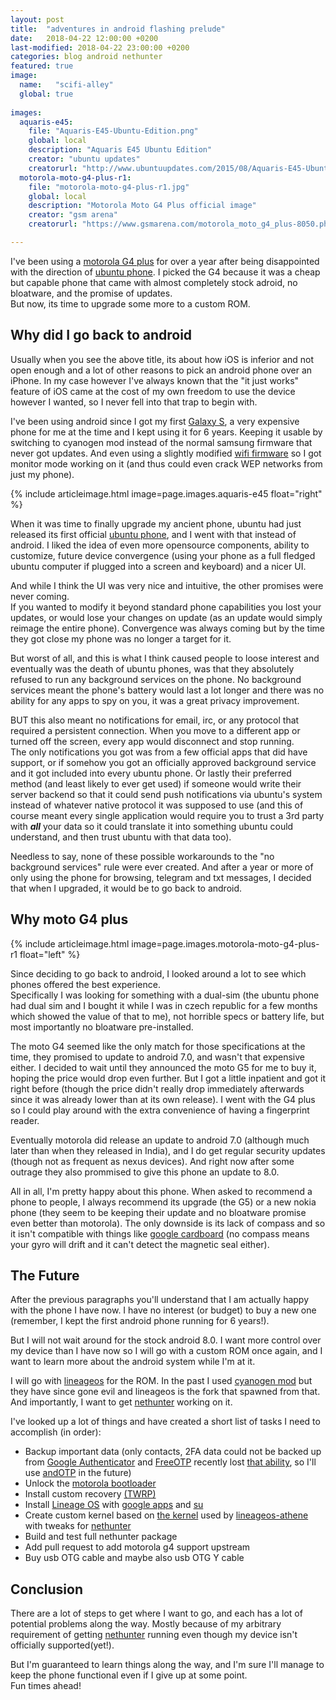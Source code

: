 ```yaml
---
layout: post
title:  "adventures in android flashing prelude"
date:   2018-04-22 12:00:00 +0200
last-modified: 2018-04-22 23:00:00 +0200
categories: blog android nethunter
featured: true
image: 
  name:   "scifi-alley"
  global: true
  
images: 
  aquaris-e45:
    file: "Aquaris-E45-Ubuntu-Edition.png"
    global: local
    description: "Aquaris E45 Ubuntu Edition"
    creator: "ubuntu updates"
    creatorurl: "http://www.ubuntuupdates.com/2015/08/Aquaris-E45-Ubuntu-Edition-Specification.html"
  motorola-moto-g4-plus-r1:
    file: "motorola-moto-g4-plus-r1.jpg"
    global: local
    description: "Motorola Moto G4 Plus official image"
    creator: "gsm arena"
    creatorurl: "https://www.gsmarena.com/motorola_moto_g4_plus-8050.php"

---
```

I've been using a [motorola G4 plus](https://www.gsmarena.com/motorola_moto_g4_plus-8050.php) for over a year after being disappointed with the direction of [ubuntu phone](https://wiki.ubuntu.com/Touch). I picked the G4 because it was a cheap but capable phone that came with almost completely stock adroid, no bloatware, and the promise of updates.  
But now, its time to upgrade some more to a custom ROM.

## Why did I go back to android
Usually when you see the above title, its about how iOS is inferior and not open enough and a lot of other reasons to pick an android phone over an iPhone. In my case however I've always known that the "it just works" feature of iOS came at the cost of my own freedom to use the device however I wanted, so I never fell into that trap to begin with. 

I've been using android since I got my first [Galaxy S](https://www.gsmarena.com/samsung_i9000_galaxy_s-3115.php), a very expensive phone for me at the time and I kept using it for 6 years. Keeping it usable by switching to cyanogen mod instead of the normal samsung firmware that never got updates. And even using a slightly modified [wifi firmware](https://forum.xda-developers.com/showthread.php?t=2760170) so I got monitor mode working on it (and thus could even crack WEP networks from just my phone).

{% include articleimage.html image=page.images.aquaris-e45 float="right" %}

When it was time to finally upgrade my ancient phone, ubuntu had just released its first official [ubuntu phone](https://en.wikipedia.org/wiki/BQ_Aquaris_E4.5), and I went with that instead of android. I liked the idea of even more opensource components, ability to customize, future device convergence (using your phone as a full fledged ubuntu computer if plugged into a screen and keyboard) and a nicer UI.

And while I think the UI was very nice and intuitive, the other promises were never coming.  
If you wanted to modify it beyond standard phone capabilities you lost your updates, or would lose your changes on update (as an update would simply reimage the entire phone). Convergence was always coming but by the time they got close my phone was no longer a target for it.

But worst of all, and this is what I think caused people to loose interest and eventually was the death of ubuntu phones, was that they absolutely refused to run any background services on the phone. No background services meant the phone's battery would last a lot longer and there was no ability for any apps to spy on you, it was a great privacy improvement.

BUT this also meant no notifications for email, irc, or any protocol that required a persistent connection. When you move to a different app or turned off the screen, every app would disconnect and stop running.  
The only notifications you got was from a few official apps that did have support, or if somehow you got an officially approved background service and it got included into every ubuntu phone. Or lastly their preferred method (and least likely to ever get used) if someone would write their server backend so that it could send push notifications via ubuntu's system instead of whatever native protocol it was supposed to use (and this of course meant every single application would require you to trust a 3rd party with ***all*** your data so it could translate it into something ubuntu could understand, and then trust ubuntu with that data too).  

Needless to say, none of these possible workarounds to the "no background services" rule were ever created. And after a year or more of only using the phone for browsing, telegram and txt messages, I decided that when I upgraded, it would be to go back to android.

## Why moto G4 plus
{% include articleimage.html image=page.images.motorola-moto-g4-plus-r1 float="left" %}

Since deciding to go back to android, I looked around a lot to see which phones offered the best experience.  
Specifically I was looking for something with a dual-sim (the ubuntu phone had dual sim and I bought it while I was in czech republic for a few months which showed the value of that to me), not horrible specs or battery life, but most importantly no bloatware pre-installed.

The moto G4 seemed like the only match for those specifications at the time, they promised to update to android 7.0, and wasn't that expensive either. I decided to wait until they announced the moto G5 for me to buy it, hoping the price would drop even further. But I got a little inpatient and got it right before (though the price didn't really drop immediately afterwards since it was already lower than at its own release). I went with the G4 plus so I could play around with the extra convenience of having a fingerprint reader.

Eventually motorola did release an update to android 7.0 (although much later than when they released in India), and I do get regular security updates (though not as frequent as nexus devices). And right now after some outrage they also prommised to give this phone an update to 8.0.

All in all, I'm pretty happy about this phone. When asked to recommend a phone to people, I always recommend its upgrade (the G5) or a new nokia phone (they seem to be keeping their update and no bloatware promise even better than motorola). The only downside is its lack of compass and so it isn't compatible with things like [google cardboard](https://vr.google.com/cardboard/) (no compass means your gyro will drift and it can't detect the magnetic seal either).

## The Future
After the previous paragraphs you'll understand that I am actually happy with the phone I have now. I have no interest (or budget) to buy a new one (remember, I kept the first android phone running for 6 years!). 

But I will not wait around for the stock android 8.0. I want more control over my device than I have now so I will go with a custom ROM once again, and I want to learn more about the android system while I'm at it.

I will go with [lineageos](https://www.lineageos.org/) for the ROM. In the past I used [cyanogen mod](https://en.wikipedia.org/wiki/CyanogenMod) but they have since gone evil and lineageos is the fork that spawned from that. And importantly, I want to get [nethunter](https://www.kali.org/kali-linux-nethunter/) working on it. 

I've looked up a lot of things and have created a short list of tasks I need to accomplish (in order):
*    Backup important data (only contacts, 2FA data could not be backed up from [Google Authenticator](https://play.google.com/store/apps/details?id=com.google.android.apps.authenticator2) and [FreeOTP](https://freeotp.github.io/) recently lost [that ability](https://github.com/freeotp/freeotp-android/commit/5ced27208fc65999ee5a0103a452877dfb256247), so I'll use [andOTP](https://github.com/andOTP/andOTP) in the future)
*    Unlock the [motorola bootloader](https://motorola-global-portal.custhelp.com/app/standalone/bootloader/unlock-your-device-a)
*    Install custom recovery [(TWRP)](https://dl.twrp.me/athene/)
*    Install [Lineage OS](https://download.lineageos.org/athene) with [google apps](https://wiki.lineageos.org/gapps.html) and [su](https://download.lineageos.org/extras)
*    Create custom kernel based on [the kernel](https://github.com/LineageOS/android_kernel_motorola_msm8952) used by [lineageos-athene](https://github.com/LineageOS/android_device_motorola_athene) with tweaks for [nethunter](https://github.com/offensive-security/kali-nethunter/wiki/Modifying-the-Kernel)
*    Build and test full nethunter package
*    Add pull request to add motorola g4 support upstream
*    Buy usb OTG cable and maybe also usb OTG Y cable

## Conclusion

There are a lot of steps to get where I want to go, and each has a lot of potential problems along the way. Mostly because of my arbitrary requirement of getting [nethunter](https://www.kali.org/kali-linux-nethunter/) running even though my device isn't officially supported(yet!). 

But I'm guaranteed to learn things along the way, and I'm sure I'll manage to keep the phone functional even if I give up at some point.  
Fun times ahead!
